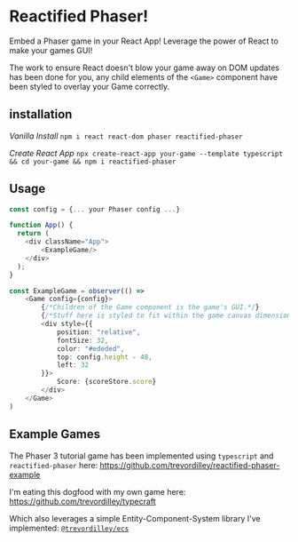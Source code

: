 # Reactified Phaser!

Embed a Phaser game in your React App! Leverage the power of React to make your games GUI! 

The work to ensure React doesn't blow your game away on DOM updates has been done for you, 
any child elements of the `<Game>` component have been styled to overlay your Game correctly. 

## installation

*Vanilla Install*
`npm i react react-dom phaser reactified-phaser`

*Create React App*
`npx create-react-app your-game --template typescript && cd your-game && npm i reactified-phaser`

## Usage

```typescript
const config = {... your Phaser config ...}

function App() {
  return (
    <div className="App">
        <ExampleGame/>
    </div>
  );
}

const ExampleGame = observer(() =>
    <Game config={config}>
        {/*Children of the Game component is the game's GUI.*/}
        {/*Stuff here is styled to fit within the game canvas dimensions.*/}
        <div style={{
            position: "relative",
            fontSize: 32,
            color: "#ededed",
            top: config.height - 48,
            left: 32
        }}>
            Score: {scoreStore.score}
        </div>
    </Game>
)

```

## Example Games
The Phaser 3 tutorial game has been implemented using `typescript` and `reactified-phaser` here:
https://github.com/trevordilley/reactified-phaser-example

I'm eating this dogfood with my own game here:
https://github.com/trevordilley/typecraft

Which also leverages a simple Entity-Component-System library I've implemented: [`@trevordilley/ecs`](https://www.npmjs.com/package/@trevordilley/ecs)

